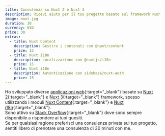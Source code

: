 ```yaml
---
title: Consulenza su Nuxt 2 e Nuxt 3
description: Ricevi aiuto per il tuo pregetto basato sul framework Nuxtjs
image: nuxt.jpg
duration: 30
currency: USD
price: 30
extras:
  - title: Nuxt Content
    description: Gestire i contenuti con @nuxt/content
    price: 15
  - title: Nuxt i18n
    description: Localizzazione con @nuxtjs/i18n
    price: 15
  - title: Nuxt i18n
    description: Autenticazione con sidebase/nuxt-auth
    price: 15
---
```

Ho sviluppato diverse [applicazioni web](https://github.com/learntheropes?tab=repositories){:target="_blank"} basate su [Nuxt 2](https://v2.nuxt.com/){:target="_blank"} e [Nuxt 3](https://nuxt.com/){:target="_blank"} framework, spesso utilizzando i moduli [Nuxt Content](https://content.nuxtjs.org/){:target="_blank"} e [Nuxt i18n](https://v8.i18n.nuxtjs.org/){:target="_blank"}.  
Sono attivo su [Stack Overflow](https://stackoverflow.com/users/11258206/learntheropes){:target="_blank"} dove sono sempre disponibile a rispondere ai tuoi quesiti.  
Se per qualsiasi ragione preferisci una consulenza privata sul tuo progetto, sentiti libero di prenotare una consulenza di 30 minuti con me.  